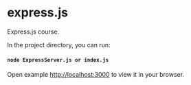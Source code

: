 # express.js
Express.js course.

In the project directory, you can run:

#### `node ExpressServer.js or index.js` 

Open example [http://localhost:3000](http://localhost:3000) to view it in your browser.
